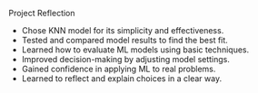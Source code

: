 Project Reflection
- Chose KNN model for its simplicity and effectiveness.
- Tested and compared model results to find the best fit.
- Learned how to evaluate ML models using basic techniques.
- Improved decision-making by adjusting model settings.
- Gained confidence in applying ML to real problems.
- Learned to reflect and explain choices in a clear way.
